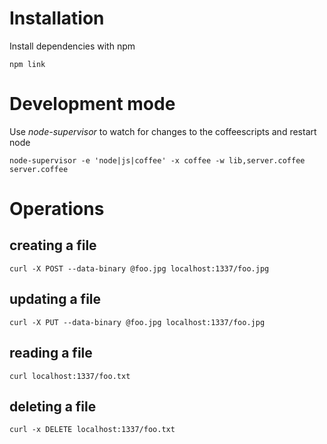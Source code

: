 # Installation

Install dependencies with npm

```
npm link
```

# Development mode

Use *node-supervisor* to watch for changes to the coffeescripts and restart node

```
node-supervisor -e 'node|js|coffee' -x coffee -w lib,server.coffee server.coffee
```

# Operations

## creating a file

```
curl -X POST --data-binary @foo.jpg localhost:1337/foo.jpg
```

## updating a file

```
curl -X PUT --data-binary @foo.jpg localhost:1337/foo.jpg
```

## reading a file

```
curl localhost:1337/foo.txt
```

## deleting a file

```
curl -x DELETE localhost:1337/foo.txt
```
